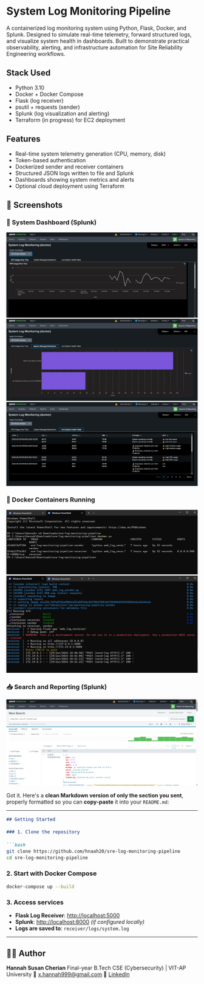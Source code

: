 # System Log Monitoring Pipeline

A containerized log monitoring system using Python, Flask, Docker, and Splunk. Designed to simulate real-time telemetry, forward structured logs, and visualize system health in dashboards. Built to demonstrate practical observability, alerting, and infrastructure automation for Site Reliability Engineering workflows.

## Stack Used

- Python 3.10
- Docker + Docker Compose
- Flask (log receiver)
- psutil + requests (sender)
- Splunk (log visualization and alerting)
- Terraform (in progress) for EC2 deployment

## Features

- Real-time system telemetry generation (CPU, memory, disk)
- Token-based authentication
- Dockerized sender and receiver containers
- Structured JSON logs written to file and Splunk
- Dashboards showing system metrics and alerts
- Optional cloud deployment using Terraform
  
## 🧪 Screenshots

### 🎯 System Dashboard (Splunk)
![CPU over Time](splunk_screenshots/cpu_usage.png)
![System Message Breakdown](splunk_screenshots/sys_msg_breakdown.png)
![System Health Table](splunk_screenshots/sys_health.png)

### 🐳 Docker Containers Running
![Docker ps output](splunk_screenshots/docker_ps.png)
![Docker logs](splunk_screenshots/docker_logs.png)

### 📥 Search and Reporting (Splunk)
![Splunk Searching](splunk_screenshots/splunk_search.png)

Got it. Here's a **clean Markdown version of only the section you sent**, properly formatted so you can **copy-paste** it into your `README.md`:

---

````markdown
## Getting Started

### 1. Clone the repository

```bash
git clone https://github.com/hnaah20/sre-log-monitoring-pipeline
cd sre-log-monitoring-pipeline
````

### 2. Start with Docker Compose

```bash
docker-compose up --build
```

### 3. Access services

* **Flask Log Receiver**: [http://localhost:5000](http://localhost:5000)
* **Splunk**: [http://localhost:8000](http://localhost:8000) *(if configured locally)*
* **Logs are saved to**: `receiver/logs/system.log`

---

## 👩‍💻 Author

**Hannah Susan Cherian**
Final-year B.Tech CSE (Cybersecurity) | VIT-AP University
📧 [x.hannah999@gmail.com](mailto:x.hannah999@gmail.com)
🔗 [LinkedIn](https://linkedin.com/in/hannah-susan-cherian694317275)

```
